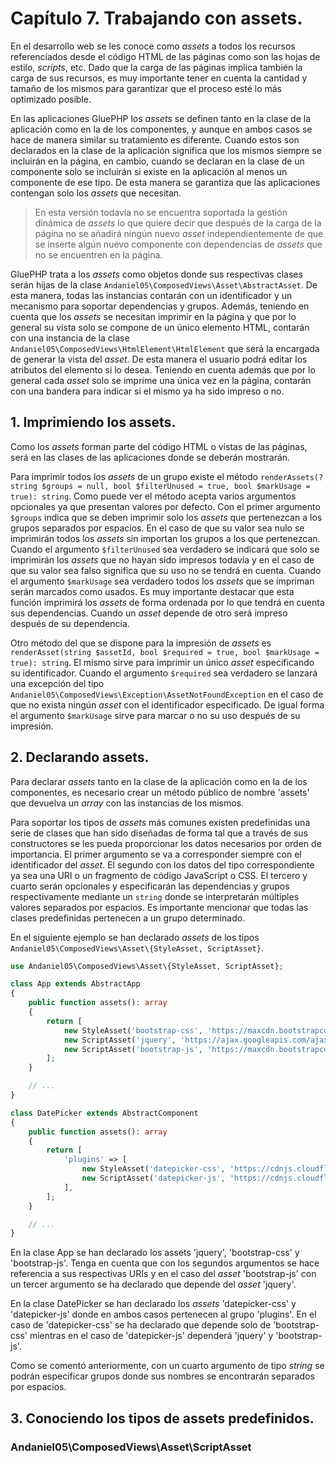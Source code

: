 # Capítulo 7. Trabajando con assets. #

En el desarrollo web se les conoce como *assets* a todos los recursos referenciados desde el código HTML de las páginas como son las hojas de estilo, *scripts*, etc. Dado que la carga de las páginas implica también la carga de sus recursos, es muy importante tener en cuenta la cantidad y tamaño de los mismos para garantizar que el proceso esté lo más optimizado posible.

En las aplicaciones GluePHP los *assets* se definen tanto en la clase de la aplicación como en la de los componentes, y aunque en ambos casos se hace de manera similar su tratamiento es diferente. Cuando estos son declarados en la clase de la aplicación significa que los mismos siempre se incluirán en la página, en cambio, cuando se declaran en la clase de un componente solo se incluirán si existe en la aplicación al menos un componente de ese tipo. De esta manera se garantiza que las aplicaciones contengan solo los *assets* que necesitan.

>En esta versión todavía no se encuentra soportada la gestión dinámica de *assets* lo que quiere decir que después de la carga de la página no se añadirá ningún nuevo *asset* independientemente de que se inserte algún nuevo componente con dependencias de *assets* que no se encuentren en la página.

GluePHP trata a los *assets* como objetos donde sus respectivas clases serán hijas de la clase `Andaniel05\ComposedViews\Asset\AbstractAsset`. De esta manera, todas las instancias contarán con un identificador y un mecanismo para soportar dependencias y grupos. Además, teniendo en cuenta que los *assets* se necesitan imprimir en la página y que por lo general su vista solo se compone de un único elemento HTML, contarán con una instancia de la clase `Andaniel05\ComposedViews\HtmlElement\HtmlElement` que será la encargada de generar la vista del *asset*. De esta manera el usuario podrá editar los atributos del elemento si lo desea. Teniendo en cuenta además que por lo general cada *asset* solo se imprime una única vez en la página, contarán con una bandera para indicar si el mismo ya ha sido impreso o no.

## 1. Imprimiendo los assets. ##

Como los *assets* forman parte del código HTML o vistas de las páginas, será en las clases de las aplicaciones donde se deberán mostrarán.

Para imprimir todos los *assets* de un grupo existe el método `renderAssets(?string $groups = null, bool $filterUnused = true, bool $markUsage = true): string`. Como puede ver el método acepta varios argumentos opcionales ya que presentan valores por defecto. Con el primer argumento `$groups` indica que se deben imprimir solo los *assets* que pertenezcan a los grupos separados por espacios. En el caso de que su valor sea nulo se imprimirán todos los *assets* sin importan los grupos a los que pertenezcan. Cuando el argumento `$filterUnused` sea verdadero se indicará que solo se imprimirán los *assets* que no hayan sido impresos todavía y en el caso de que su valor sea falso significa que su uso no se tendrá en cuenta. Cuando el argumento `$markUsage` sea verdadero todos los *assets* que se impriman serán marcados como usados. Es muy importante destacar que esta función imprimirá los *assets* de forma ordenada por lo que tendrá en cuenta sus dependencias. Cuando un *asset* depende de otro será impreso después de su dependencia.

Otro método del que se dispone para la impresión de *assets* es `renderAsset(string $assetId, bool $required = true, bool $markUsage = true): string`. El mismo sirve para imprimir un único *asset* especificando su identificador. Cuando el argumento `$required` sea verdadero se lanzará una excepción del tipo `Andaniel05\ComposedViews\Exception\AssetNotFoundException` en el caso de que no exista ningún *asset* con el identificador especificado. De igual forma el argumento `$markUsage` sirve para marcar o no su uso después de su impresión.

## 2. Declarando assets. ##

Para declarar *assets* tanto en la clase de la aplicación como en la de los componentes, es necesario crear un método público de nombre 'assets' que devuelva un *array* con las instancias de los mismos.

Para soportar los tipos de *assets* más comunes existen predefinidas una serie de clases que han sido diseñadas de forma tal que a través de sus constructores se les pueda proporcionar los datos necesarios por orden de importancia. El primer argumento se va a corresponder siempre con el identificador del *asset*. El segundo con los datos del tipo correspondiente ya sea una URI o un fragmento de código JavaScript o CSS. El tercero y cuarto serán opcionales y especificarán las dependencias y grupos respectivamente mediante un `string` donde se interpretarán múltiples valores separados por espacios. Es importante mencionar que todas las clases predefinidas pertenecen a un grupo determinado.

En el siguiente ejemplo se han declarado *assets* de los tipos `Andaniel05\ComposedViews\Asset\{StyleAsset, ScriptAsset}`.

```php
use Andaniel05\ComposedViews\Asset\{StyleAsset, ScriptAsset};

class App extends AbstractApp
{
    public function assets(): array
    {
        return [
            new StyleAsset('bootstrap-css', 'https://maxcdn.bootstrapcdn.com/bootstrap/3.3.7/css/bootstrap.min.css'),
            new ScriptAsset('jquery', 'https://ajax.googleapis.com/ajax/libs/jquery/3.3.1/jquery.min.js'),
            new ScriptAsset('bootstrap-js', 'https://maxcdn.bootstrapcdn.com/bootstrap/3.3.7/js/bootstrap.min.js', 'jquery'),
        ];
    }

    // ...
}

class DatePicker extends AbstractComponent
{
    public function assets(): array
    {
        return [
            'plugins' => [
                new StyleAsset('datepicker-css', 'https://cdnjs.cloudflare.com/ajax/libs/bootstrap-datepicker/1.7.1/css/bootstrap-datepicker.min.css', 'bootstrap-css'),
                new ScriptAsset('datepicker-js', 'https://cdnjs.cloudflare.com/ajax/libs/bootstrap-datepicker/1.7.1/js/bootstrap-datepicker.min.js', 'jquery bootstrap-js'),
            ],
        ];
    }

    // ...
}
```

En la clase App se han declarado los assets 'jquery', 'bootstrap-css' y 'bootstrap-js'. Tenga en cuenta que con los segundos argumentos se hace referencia a sus respectivas URIs y en el caso del *asset* 'bootstrap-js' con un tercer argumento se ha declarado que depende del *asset* 'jquery'.

En la clase DatePicker se han declarado los *assets* 'datepicker-css' y 'datepicker-js' donde en ambos casos pertenecen al grupo 'plugins'. En el caso de 'datepicker-css' se ha declarado que depende solo de 'bootstrap-css' mientras en el caso de 'datepicker-js' dependerá 'jquery' y 'bootstrap-js'.

Como se comentó anteriormente, con un cuarto argumento de tipo *string* se podrán especificar grupos donde sus nombres se encontrarán separados por espacios.

## 3. Conociendo los tipos de assets predefinidos. ##

### Andaniel05\ComposedViews\Asset\ScriptAsset
